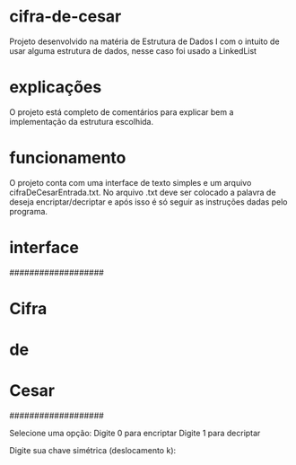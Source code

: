 # cifra-de-cesar
Projeto desenvolvido na matéria de Estrutura de Dados I com o intuito de usar alguma estrutura de dados, nesse caso foi usado a LinkedList

# explicações
O projeto está completo de comentários para explicar bem a implementação da estrutura escolhida.

# funcionamento
O projeto conta com uma interface de texto simples e um arquivo cifraDeCesarEntrada.txt. No arquivo .txt deve ser colocado a palavra de deseja encriptar/decriptar e após isso é só seguir as instruções dadas pelo programa.

# interface

###################
#      Cifra      #
#       de        #
#      Cesar      #
###################

Selecione uma opção: 
Digite 0 para encriptar
Digite 1 para decriptar

Digite sua chave simétrica (deslocamento k): 
